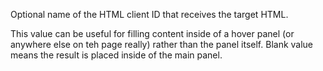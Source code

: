 ﻿Optional name of the HTML client ID that receives the target HTML.

This value can be useful for filling content inside of a hover panel (or anywhere else on teh page really) rather than the panel itself. Blank value means the result is placed inside of the main panel.